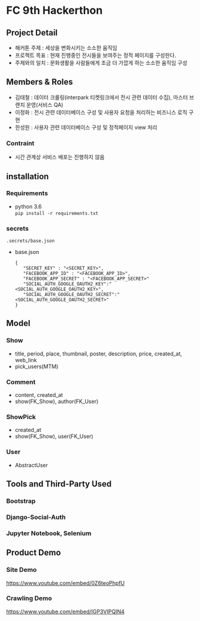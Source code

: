 # FC 9th Hackerthon

## Project Detail 
 - 해커톤 주제 : 세상을 변화시키는 소소한 움직임  
 - 프로젝트 목표 : 현재 진행중인 전시들을 보여주는 정적 페이지를 구성한다. 
 - 주제와의 일치 : 문화생활을 사람들에게 조금 더 가깝게 하는 소소한 움직임 구성 

## Members & Roles
- 김태철 : 데이터 크롤링(interpark 티켓링크에서 전시 관련 데이터 수집), 마스터 브랜치 운영(서비스 QA)
- 이정화 : 전시 관련 데이터베이스 구성 및 사용자 요청을 처리하는 비즈니스 로직 구현 
- 한성원 : 사용자 관련 데이터베이스 구성 및 정적페이지 view 처리

### Contraint  
 - 시간 관계상 서비스 배포는 진행하지 않음  


## installation  

### Requirements  
 - python 3.6   
 `pip install -r requirements.txt` 

### secrets 
 `.secrets/base.json`  
 
 - base.json
     ~~~
    {
        "SECRET_KEY" : "<SECRET_KEY>",
        "FACEBOOK_APP_ID" : "<FACEBOOK_APP_ID>",
        "FACEBOOK_APP_SECRET" : "<FACEBOOK_APP_SECRET>"
        "SOCIAL_AUTH_GOOGLE_OAUTH2_KEY":"<SOCIAL_AUTH_GOOGLE_OAUTH2_KEY>",
        "SOCIAL_AUTH_GOOGLE_OAUTH2_SECRET":"<SOCIAL_AUTH_GOOGLE_OAUTH2_SECRET>"
    }
    ~~~  
    
## Model  

### Show  
 - title, period, place, thumbnail, poster, description, price, created_at, web_link  
 - pick_users(MTM)

### Comment  
 - content, created_at
 - show(FK_Show), author(FK_User)
 
### ShowPick  
 - created_at 
 - show(FK_Show), user(FK_User)

### User  
 - AbstractUser  
 

## Tools and Third-Party Used
### Bootstrap 
### Django-Social-Auth  
### Jupyter Notebook, Selenium 


## Product Demo

### Site Demo  

https://www.youtube.com/embed/0Z6teoPhpfU  


### Crawling Demo  

https://www.youtube.com/embed/IGP3VIPQIN4